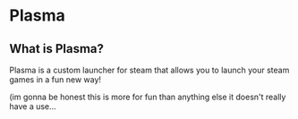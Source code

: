 # Plasma
## What is Plasma?
Plasma is a custom launcher for steam that allows you to launch your steam games in a fun new way!

(im gonna be honest this is more for fun than anything else it doesn't really have a use...
